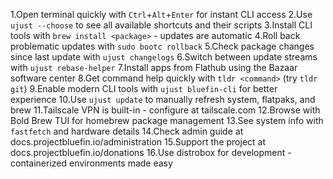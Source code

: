 1.Open terminal quickly with `Ctrl`+`Alt`+`Enter` for instant CLI access
2.Use `ujust --choose` to see all available shortcuts and their scripts
3.Install CLI tools with `brew install <package>` - updates are automatic
4.Roll back problematic updates with `sudo bootc rollback`
5.Check package changes since last update with `ujust changelogs`
6.Switch between update streams with `ujust rebase-helper`
7.Install apps from Flathub using the Bazaar software center
8.Get command help quickly with `tldr <command>` (try `tldr git`)
9.Enable modern CLI tools with `ujust bluefin-cli` for better experience
10.Use `ujust update` to manually refresh system, flatpaks, and brew
11.Tailscale VPN is built-in - configure at tailscale.com
12.Browse with Bold Brew TUI for homebrew package management
13.See system info with `fastfetch` and hardware details
14.Check admin guide at docs.projectbluefin.io/administration
15.Support the project at docs.projectbluefin.io/donations
16.Use distrobox for development - containerized environments made easy
